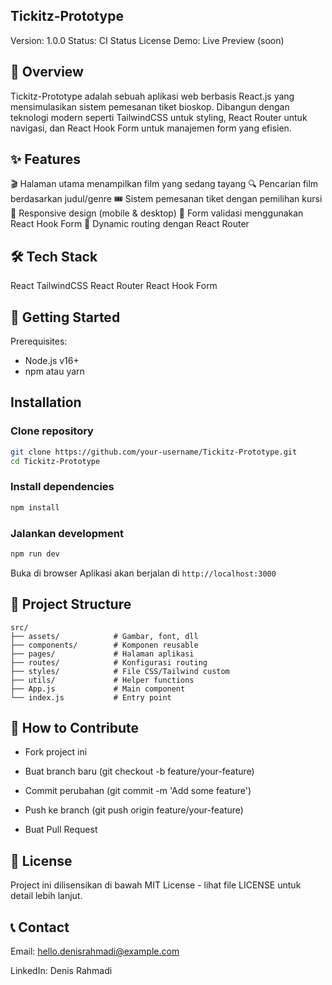 ## Tickitz-Prototype
Version: 1.0.0
Status: CI Status License
Demo: Live Preview (soon)



## 📌 Overview
Tickitz-Prototype adalah sebuah aplikasi web berbasis React.js yang mensimulasikan sistem pemesanan tiket bioskop. Dibangun dengan teknologi modern seperti TailwindCSS untuk styling, React Router untuk navigasi, dan React Hook Form untuk manajemen form yang efisien.

## ✨ Features
🎬 Halaman utama menampilkan film yang sedang tayang
🔍 Pencarian film berdasarkan judul/genre
🎟️ Sistem pemesanan tiket dengan pemilihan kursi
📱 Responsive design (mobile & desktop)
📝 Form validasi menggunakan React Hook Form
🔄 Dynamic routing dengan React Router

## 🛠️ Tech Stack
React
TailwindCSS
React Router
React Hook Form

## 🚀 Getting Started
Prerequisites:
 - Node.js v16+
 - npm atau yarn

## Installation
### Clone repository

```bash
git clone https://github.com/your-username/Tickitz-Prototype.git
cd Tickitz-Prototype
```
### Install dependencies

```bash
npm install
```

### Jalankan development 

```bash
npm run dev
```

Buka di browser
Aplikasi akan berjalan di `http://localhost:3000`

## 📂 Project Structure
```
src/
├── assets/            # Gambar, font, dll
├── components/        # Komponen reusable
├── pages/             # Halaman aplikasi
├── routes/            # Konfigurasi routing
├── styles/            # File CSS/Tailwind custom
├── utils/             # Helper functions
├── App.js             # Main component
└── index.js           # Entry point
```

<!-- 🧪 Testing
Jalankan test dengan: -->

<!-- 
```bash
npm test
# atau
yarn test
-->

## 🤝 How to Contribute
- Fork project ini

- Buat branch baru (git checkout -b feature/your-feature)

- Commit perubahan (git commit -m 'Add some feature')

- Push ke branch (git push origin feature/your-feature)

- Buat Pull Request

## 📜 License
Project ini dilisensikan di bawah MIT License - lihat file LICENSE untuk detail lebih lanjut.

## 📞 Contact
Email: hello.denisrahmadi@example.com

LinkedIn: Denis Rahmadi

